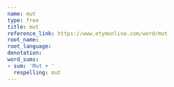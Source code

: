 ```yaml
---
name: mut
type: free
title: mut
reference_link: https://www.etymonline.com/word/mut
root_name: 
root_language: 
denotation: 
word_sums:
- sum: 'Mut + '
  respelling: mut
---
```

